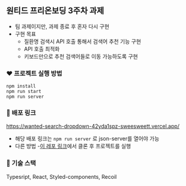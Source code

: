 ## 원티드 프리온보딩 3주차 과제  
- 팀 과제이지만, 과제 종료 후 혼자 다시 구현
- 구현 목표  
  - 질환명 검색시 API 호출 통해서 검색어 추천 기능 구현
  - API 호출 최적화
  - 키보드만으로 추천 검색어들로 이동 가능하도록 구현
  
  

### ❤ 프로젝트 실행 방법
```
npm install
npm run start
npm run server
```
### 🧡 배포 링크  
https://wanted-search-dropdown-42yda1spz-sweesweett.vercel.app/ 
* 해당 배포 링크는 `npm run server` 로 json-server를 열어야 가능
* 다른 방법 -[이 레포 링크](https://github.com/walking-sunset/assignment-api_8th)에서 클론 후 프로젝트를 실행  
### 💛 기술 스택   
Typesript, React, Styled-components, Recoil
